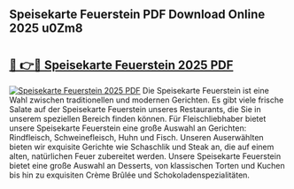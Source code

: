 ## Speisekarte Feuerstein PDF Download Online 2025 u0Zm8

# <h2><a href="http://gc7afi.nevu.top/?p=Speisekarte+Feuerstein">🔗 👉🔴 Speisekarte Feuerstein 2025 PDF</a></h2>

[![Speisekarte Feuerstein 2025 PDF](https://i.imgur.com/dBaPXMq.png)](http://gc7afi.nevu.top/?p=Speisekarte+Feuerstein)
Die Speisekarte Feuerstein ist eine Wahl zwischen traditionellen und modernen Gerichten. Es gibt viele frische Salate auf der Speisekarte Feuerstein unseres Restaurants, die Sie in unserem speziellen Bereich finden können. Für Fleischliebhaber bietet unsere Speisekarte Feuerstein eine große Auswahl an Gerichten: Rindfleisch, Schweinefleisch, Huhn und Fisch. Unseren Auserwählten bieten wir exquisite Gerichte wie Schaschlik und Steak an, die auf einem alten, natürlichen Feuer zubereitet werden. Unsere Speisekarte Feuerstein bietet eine große Auswahl an Desserts, von klassischen Torten und Kuchen bis hin zu exquisiten Crème Brûlée und Schokoladenspezialitäten.
